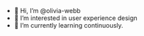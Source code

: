 - 👋 Hi, I’m @olivia-webb
- 👀 I’m interested in user experience design
- 🌱 I’m currently learning continuously. 

<!---
olivia-webb/olivia-webb is a ✨ special ✨ repository because its `README.md` (this file) appears on your GitHub profile.
You can click the Preview link to take a look at your changes.
--->

